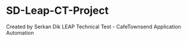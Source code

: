 # SD-Leap-CT-Project

Created by Serkan Dik
LEAP Technical Test - CafeTownsend Application Automation
